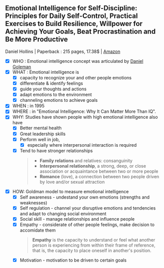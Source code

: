 ## Emotional Intelligence for Self-Discipline: Principles for Daily Self-Control, Practical Exercises to Build Resilience, Willpower for Achieving Your Goals, Beat Procrastination and Be More Productive
Daniel Hollins | Paperback : 215 pages, 17.38$ | [Amazon](https://www.amazon.com/Emotional-Intelligence-Self-Discipline-Self-Control-Procrastination/dp/1687012768) 
* [x] WHO : Emotional intelligence concept was articulated by [Daniel Goleman](https://en.wikipedia.org/wiki/Daniel_Goleman) 
* [x] WHAT : Emotional intelligence is 
    * [x] capacity to recognize your and other people emotions
    * [x] differentiate & identify feelings
    * [x] guide your thoughts and actions
    * [x] adapt emotions to the environment
    * [x] channeling emotions to achieve goals
* [x] WHEN : in 1995
* [x] WHERE : in "Emotional Intelligence: Why It Can Matter More Than IQ".
* [x] WHY: Studies have shown people with high emotional intelligence also have
    * [x] Better mental health
    * [x] Great leadership skills
    * [x] Perform well in job, 
        * [x] especially where interpersonal interaction is required
    * [x] Tend to have stronger relationships
      >* **Family relations** and relatives: consanguinity
      >* **Interpersonal relationship**, a strong, deep, or close association or acquaintance between two or more people
      >* **Romance** (love), a connection between two people driven by love and/or sexual attraction
* [x] HOW: Goldman model to measure emotional intelligence 
  * [x] Self awareness - undestand your own emotions (strengths and weaknesses)
  * [x] Self regulation - channel your disruptive emotions and tendencies and adapt to changing social environment
  * [x] Social skill - manage relationships and influence people
  * [x] Empathy - considerate of other people feelings, make decision to accomidate them
      > **Empathy** is the capacity to understand or feel what another person is experiencing from within their frame of reference, that is, the capacity to place oneself in another's position.
  * [x] Motivation - motivation to be driven to certain goals